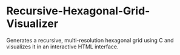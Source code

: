 # Recursive-Hexagonal-Grid-Visualizer
Generates a recursive, multi-resolution hexagonal grid using C and visualizes it in an interactive HTML interface.
